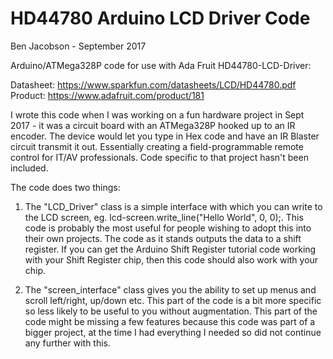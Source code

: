 # HD44780 Arduino LCD Driver Code

Ben Jacobson - September 2017

Arduino/ATMega328P code for use with Ada Fruit HD44780-LCD-Driver:

Datasheet: https://www.sparkfun.com/datasheets/LCD/HD44780.pdf
Product: https://www.adafruit.com/product/181

I wrote this code when I was working on a fun hardware project in Sept 2017 - it was a circuit board with an ATMega328P hooked up to an IR encoder. The device would let you type in Hex code and have an IR Blaster circuit transmit it out. Essentially creating a field-programmable remote control for IT/AV professionals. Code specific to that project hasn't been included.

The code does two things:

1. The "LCD_Driver" class is a simple interface with which you can write to the LCD screen, eg. lcd-screen.write_line("Hello World", 0, 0);. This code is probably the most useful for people wishing to adopt this into their own projects. The code as it stands outputs the data to a shift register. If you can get the Arduino Shift Register tutorial code working with your Shift Register chip, then this code should also work with your chip.

2. The "screen_interface" class gives you the ability to set up menus and scroll left/right, up/down etc. This part of the code is a bit more specific so less likely to be useful to you without augmentation. This part of the code might be missing a few features because this code was part of a bigger project, at the time I had everything I needed so did not continue any further with this.  
